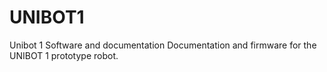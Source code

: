# UNIBOT1
Unibot 1 Software and documentation
Documentation and firmware for the UNIBOT 1 prototype robot.
